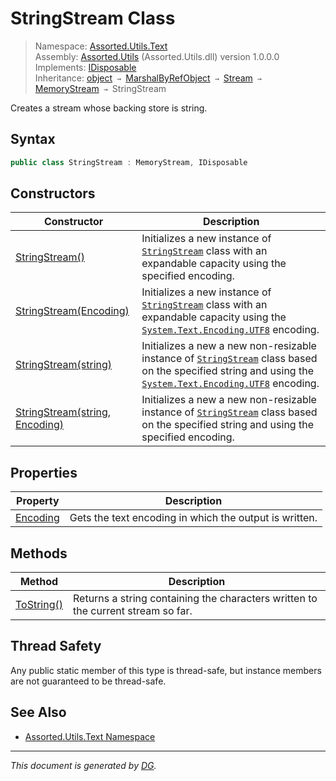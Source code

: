 ﻿# StringStream Class

> Namespace: [Assorted.Utils.Text](_toc.Assorted.Utils.md#Assorted.Utils.Text%20Namespace)\
> Assembly: [Assorted.Utils](_toc.Assorted.Utils.md) (Assorted.Utils.dll) version 1.0.0.0\
> Implements: [IDisposable](https://docs.microsoft.com/en-us/dotnet/api/system.idisposable)\
> Inheritance: [object](https://docs.microsoft.com/en-us/dotnet/api/system.object) `→` [MarshalByRefObject](https://docs.microsoft.com/en-us/dotnet/api/system.marshalbyrefobject) `→` [Stream](https://docs.microsoft.com/en-us/dotnet/api/system.io.stream) `→` [MemoryStream](https://docs.microsoft.com/en-us/dotnet/api/system.io.memorystream) `→` StringStream

Creates a stream whose backing store is string.

## Syntax

```csharp
public class StringStream : MemoryStream, IDisposable
```

## Constructors

Constructor | Description
--- | ---
[StringStream()](Assorted.Utils.Text.StringStream.-ctor.md#StringStream%28%29) | Initializes a new instance of [`StringStream`](Assorted.Utils.Text.StringStream.md) class with an expandable capacity using the specified encoding.
[StringStream(Encoding)](Assorted.Utils.Text.StringStream.-ctor.md#StringStream%28Encoding%29) | Initializes a new instance of [`StringStream`](Assorted.Utils.Text.StringStream.md) class with an expandable capacity using the [`System.Text.Encoding.UTF8`](https://docs.microsoft.com/en-us/dotnet/api/system.text.encoding.utf8) encoding.
[StringStream(string)](Assorted.Utils.Text.StringStream.-ctor.md#StringStream%28string%29) | Initializes a new a new non-resizable instance of [`StringStream`](Assorted.Utils.Text.StringStream.md) class based on the specified string and using the [`System.Text.Encoding.UTF8`](https://docs.microsoft.com/en-us/dotnet/api/system.text.encoding.utf8) encoding.
[StringStream(string, Encoding)](Assorted.Utils.Text.StringStream.-ctor.md#StringStream%28string%2C%20Encoding%29) | Initializes a new a new non-resizable instance of [`StringStream`](Assorted.Utils.Text.StringStream.md) class based on the specified string and using the specified encoding.

## Properties

Property | Description
--- | ---
[Encoding](Assorted.Utils.Text.StringStream.Encoding.md) | Gets the text encoding in which the output is written.

## Methods

Method | Description
--- | ---
[ToString()](Assorted.Utils.Text.StringStream.ToString.md) | Returns a string containing the characters written to the current stream so far.

## Thread Safety

Any public static member of this type is thread\-safe, but instance members are not guaranteed to be thread\-safe.

## See Also

- [Assorted.Utils.Text Namespace](_toc.Assorted.Utils.md#Assorted.Utils.Text%20Namespace)

---

_This document is generated by [DG](https://github.com/Khojasteh/dg)._
